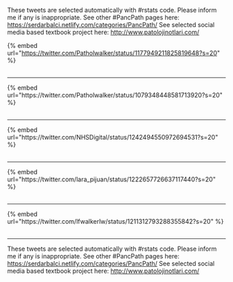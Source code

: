 

These tweets are selected automatically with #rstats code. Please inform me if any is inappropriate.
See other #PancPath pages here: https://serdarbalci.netlify.com/categories/PancPath/ 
See selected social media based textbook project here: http://www.patolojinotlari.com/

{% embed url="https://twitter.com/Patholwalker/status/1177949211825819648?s=20" %}<br>
<br>
<hr>
{% embed url="https://twitter.com/Patholwalker/status/1079348448581713920?s=20" %}<br>
<br>
<hr>
{% embed url="https://twitter.com/NHSDigital/status/1242494550972694531?s=20" %}<br>
<br>
<hr>
{% embed url="https://twitter.com/lara_pijuan/status/1222657726637117440?s=20" %}<br>
<br>
<hr>
{% embed url="https://twitter.com/lfwalkerlw/status/1211312793288355842?s=20" %}<br>
<br>
<hr>


These tweets are selected automatically with #rstats code. Please inform me if any is inappropriate.
See other #PancPath pages here: https://serdarbalci.netlify.com/categories/PancPath/ 
See selected social media based textbook project here: http://www.patolojinotlari.com/

